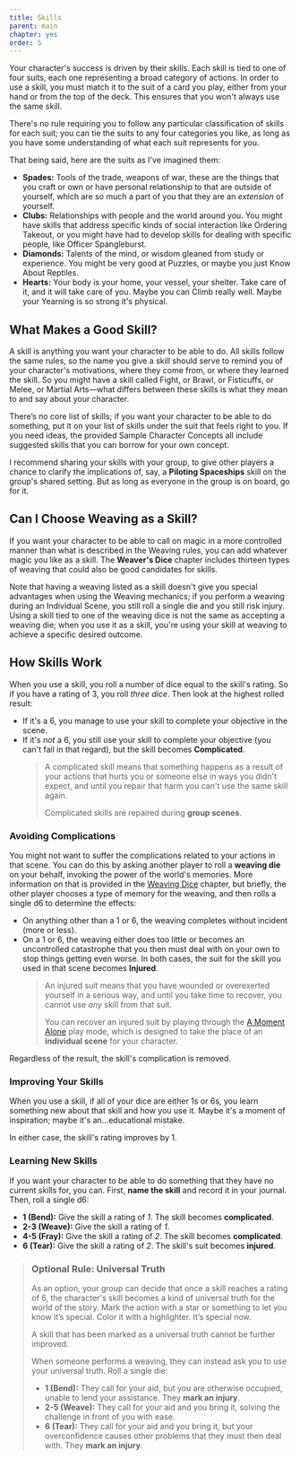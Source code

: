 ```yaml
---
title: Skills
parent: main
chapter: yes
order: 5
---
```


Your character's success is driven by their skills. Each skill is tied to one of four suits, each one representing a broad category of actions. In order to use a skill, you must match it to the suit of a card you play, either from your hand or from the top of the deck. This ensures that you won't always use the same skill.

There's no rule requiring you to follow any particular classification of skills for each suit; you can tie the suits to any four categories you like, as long as you have some understanding of what each suit represents for you.

That being said, here are the suits as I've imagined them:

- **Spades:** Tools of the trade, weapons of war, these are the things that you craft or own or have personal relationship to that are outside of yourself, which are so much a part of you that they are an *extension* of yourself.
- **Clubs:** Relationships with people and the world around you. You might have skills that address specific kinds of social interaction like Ordering Takeout, or you might have had to develop skills for dealing with specific people, like Officer Spangleburst.
- **Diamonds:** Talents of the mind, or wisdom gleaned from study or experience. You might be very good at Puzzles, or maybe you just Know About Reptiles.
- **Hearts:** Your body is your home, your vessel, your shelter. Take care of it, and it will take care of you. Maybe you can Climb really well. Maybe your Yearning is so strong it's physical.

## What Makes a Good Skill?
A skill is anything you want your character to be able to do. All skills follow the same rules, so the name you give a skill should serve to remind you of your character's motivations, where they come from, or where they learned the skill. So you might have a skill called Fight, or Brawl, or Fisticuffs, or Melee, or Martial Arts—what differs between these skills is what they mean to and say about your character.

There’s no core list of skills; if you want your character to be able to do something, put it on your list of skills under the suit that feels right to you. If you need ideas, the provided Sample Character Concepts all include suggested skills that you can borrow for your own concept.

I recommend sharing your skills with your group, to give other players a chance to clarify the implications of, say, a **Piloting Spaceships** skill on the group's shared setting. But as long as everyone in the group is on board, go for it.

## Can I Choose Weaving as a Skill?
If you want your character to be able to call on magic in a more controlled manner than what is described in the Weaving rules, you can add whatever magic you like as a skill. The **Weaver's Dice** chapter includes thirteen types of weaving that could also be good candidates for skills.

Note that having a weaving listed as a skill doesn't give you special advantages when using the Weaving mechanics; if you perform a weaving during an Individual Scene, you still roll a single die and you still risk injury. Using a skill tied to one of the weaving dice is not the same as accepting a weaving die; when you use it as a skill, you're using your skill at weaving to achieve a specific desired outcome.


## How Skills Work
When you use a skill, you roll a number of dice equal to the skill's rating. So if you have a rating of 3, you roll *three dice*. Then look at the highest rolled result:
- If it's a 6, you manage to use your skill to complete your objective in the scene.
- If it's *not* a 6, you still use your skill to complete your objective (you can't fail in that regard), but the skill becomes **Complicated**.
    > A complicated skill means that something happens as a result of your actions that hurts you or someone else in ways you didn't expect, and until you repair that harm you can't use the same skill again.
    >
    > Complicated skills are repaired during **group scenes**.

### Avoiding Complications
You might not want to suffer the complications related to your actions in that scene. You can do this by asking another player to roll a **weaving die** on your behalf, invoking the power of the world's memories. More information on that is provided in the [Weaving Dice](/dice/) chapter, but briefly, the other player chooses a type of memory for the weaving, and then rolls a single d6 to determine the effects:
- On anything other than a 1 or 6, the weaving completes without incident (more or less).
- On a 1 or 6, the weaving either does too little or becomes an uncontrolled catastrophe that you then must deal with on your own to stop things getting even worse. In both cases, the suit for the skill you used in that scene becomes **Injured**.
    > An injured suit means that you have wounded or overexerted yourself in a serious way, and until you take time to recover, you cannot use *any* skill from that suit.
    > 
    > You can recover an injured suit by playing through the [A Moment Alone](/play-modes/alone/) play mode, which is designed to take the place of an **individual scene** for your character.

Regardless of the result, the skill's complication is removed.

### Improving Your Skills
When you use a skill, if all of your dice are either 1s or 6s, you learn something new about that skill and how you use it. Maybe it's a moment of inspiration; maybe it's an...educational mistake.

In either case, the skill's rating improves by 1.

### Learning New Skills
If you want your character to be able to do something that they have no current skills for, you can. First, **name the skill** and record it in your journal. Then, roll a single d6:

- **1 (Bend):** Give the skill a rating of *1*. The skill becomes **complicated**.
- **2-3 (Weave):** Give the skill a rating of *1*.
- **4-5 (Fray):** Give the skill a rating of *2*. The skill becomes **complicated**.
- **6 (Tear):** Give the skill a rating of *2*. The skill's suit becomes **injured**.

> ### Optional Rule: Universal Truth
> As an option, your group can decide that once a skill reaches a rating of 6, the character's skill becomes a kind of universal truth for the world of the story. Mark the action with a star or something to let you know it’s special. Color it with a highlighter. It’s special now.
>
> A skill that has been marked as a universal truth cannot be further improved.
>
> When someone performs a weaving, they can instead ask you to use your universal truth. Roll a single die:
> - **1 (Bend):** They call for your aid, but you are otherwise occupied, unable to lend your assistance. They **mark an injury**.
> - **2-5 (Weave):** They call for your aid and you bring it, solving the challenge in front of you with ease.
> - **6 (Tear):** They call for your aid and you bring it, but your overconfidence causes other problems that they must then deal with. They **mark an injury**.
